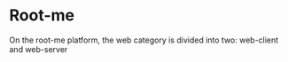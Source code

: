 # Root-me

On the root-me platform, the web category is divided into two: web-client and web-server

